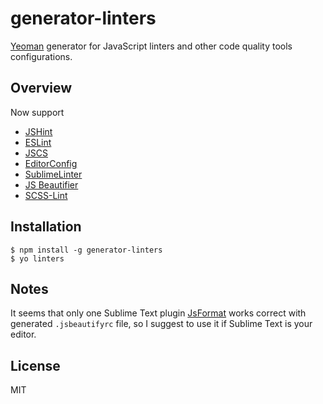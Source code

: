# generator-linters 

[Yeoman](http://yeoman.io) generator for JavaScript linters and other code quality tools configurations.

## Overview

Now support

* [JSHint](http://jshint.com)
* [ESLint](http://eslint.org)
* [JSCS](https://github.com/mdevils/node-jscs)
* [EditorConfig](http://editorconfig.org)
* [SublimeLinter](http://sublimelinter.readthedocs.org)
* [JS Beautifier](http://jsbeautifier.org)
* [SCSS-Lint](https://github.com/causes/scss-lint)

## Installation

```
$ npm install -g generator-linters
$ yo linters
```

## Notes

It seems that only one Sublime Text plugin [JsFormat](https://github.com/jdc0589/JsFormat) works correct with generated `.jsbeautifyrc` file, so I suggest to use it if Sublime Text is your editor.

## License

MIT

